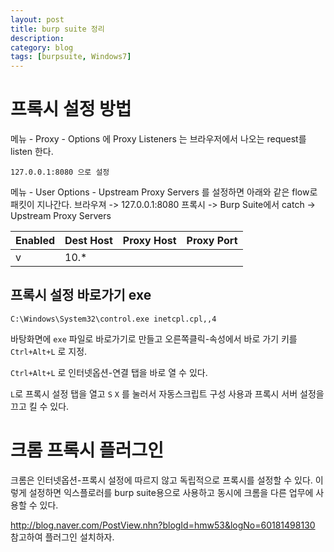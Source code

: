 ```yaml
---
layout: post
title: burp suite 정리
description:
category: blog
tags: [burpsuite, Windows7]
---
```


# 프록시 설정 방법

메뉴 - Proxy - Options 에 Proxy Listeners 는 브라우저에서 나오는 request를 listen 한다.

```
127.0.0.1:8080 으로 설정
```

메뉴 - User Options - Upstream Proxy Servers 를 설정하면 아래와 같은 flow로 패킷이 지나간다.
브라우져 -> 127.0.0.1:8080 프록시 -> Burp Suite에서 catch -> Upstream Proxy Servers

| Enabled | Dest Host | Proxy Host | Proxy Port |
| ------- | --------- | ---------- | ---------- |
| v       | 10.\*     |            |            |

## 프록시 설정 바로가기 exe

```
C:\Windows\System32\control.exe inetcpl.cpl,,4
```

바탕화면에 `exe` 파일로 바로가기로 만들고 오른쪽클릭-속성에서 바로 가기 키를 `Ctrl+Alt+L` 로 지정.

`Ctrl+Alt+L` 로 인터넷옵션-연결 탭을 바로 열 수 있다.

`L`로 프록시 설정 탭을 열고 `S` `X` 를 눌러서 자동스크립트 구성 사용과 프록시 서버 설정을 끄고 킬 수 있다.

# 크롬 프록시 플러그인

크롬은 인터넷옵션-프록시 설정에 따르지 않고 독립적으로 프록시를 설정할 수 있다.
이렇게 설정하면 익스플로러를 burp suite용으로 사용하고 동시에 크롬을 다른 업무에 사용할 수 있다.

http://blog.naver.com/PostView.nhn?blogId=hmw53&logNo=60181498130 참고하여 플러그인 설치하자.
